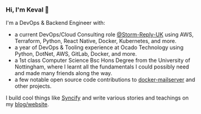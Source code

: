 ### Hi, I'm Keval 👋

I'm a DevOps & Backend Engineer with:
- a current DevOps/Cloud Consulting role [@Storm-Reply-UK](https://github.com/Storm-Reply-UK) using AWS, Terraform, Python, React Native, Docker, Kubernetes, and more.
- a year of DevOps & Tooling experience at Ocado Technology using Python, DotNet, AWS, GitLab, Docker, and more.
- a 1st class Computer Science Bsc Hons Degree from the University of Nottingham, where I learnt all the fundamentals I could possibly need and made many friends along the way.
- a few notable open source code contributions to [docker-mailserver](https://github.com/docker-mailserver/docker-mailserver) and other projects.

I build cool things like [Syncify](https://github.com/thechubbypanda/syncify) and write various stories and teachings on my [blog/website](https://thechubbypanda.dev).
